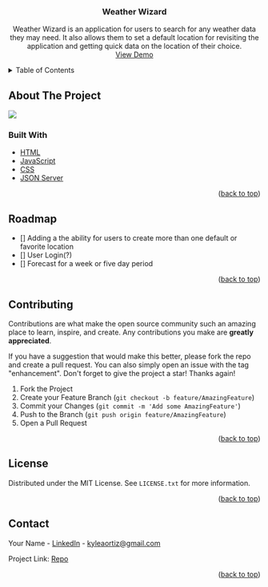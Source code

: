 <!-- PROJECT LOGO -->
<br />

<h3 align="center">Weather Wizard</h3>

  <p align="center">
      Weather Wizard is an application for users to search for any weather data they may need. It also allows them to set a default location for revisiting the application and getting quick data on the location of their choice.
    <br />
    <a href="https://youtu.be/QVDFN7GOK7I">View Demo</a>
</div>



<!-- TABLE OF CONTENTS -->
<details>
  <summary>Table of Contents</summary>
  <ol>
    <li>
      <a href="#about-the-project">About The Project</a>
      <ul>
        <li><a href="#built-with">Built With</a></li>
      </ul>
    </li>
    <li><a href="#roadmap">Roadmap</a></li>
    <li><a href="#contributing">Contributing</a></li>
    <li><a href="#license">License</a></li>
    <li><a href="#contact">Contact</a></li>
  </ol>
</details>



<!-- ABOUT THE PROJECT -->
## About The Project

<img src="https://i.ibb.co/b2dTqvD/WW.png"/>


### Built With
* [HTML](https://developer.mozilla.org/en-US/docs/Web/HTML)
* [JavaScript](https://developer.mozilla.org/en-US/docs/Web/JavaScript)
* [CSS](https://developer.mozilla.org/en-US/docs/Web/CSS)
* [JSON Server](https://github.com/typicode/json-server)

<p align="right">(<a href="#top">back to top</a>)</p>

<!-- ROADMAP -->
## Roadmap

- [] Adding a the ability for users to create more than one default or favorite location
- [] User Login(?)
- [] Forecast for a week or five day period

<p align="right">(<a href="#top">back to top</a>)</p>



<!-- CONTRIBUTING -->
## Contributing

Contributions are what make the open source community such an amazing place to learn, inspire, and create. Any contributions you make are **greatly appreciated**.

If you have a suggestion that would make this better, please fork the repo and create a pull request. You can also simply open an issue with the tag "enhancement".
Don't forget to give the project a star! Thanks again!

1. Fork the Project
2. Create your Feature Branch (`git checkout -b feature/AmazingFeature`)
3. Commit your Changes (`git commit -m 'Add some AmazingFeature'`)
4. Push to the Branch (`git push origin feature/AmazingFeature`)
5. Open a Pull Request

<p align="right">(<a href="#top">back to top</a>)</p>



<!-- LICENSE -->
## License

Distributed under the MIT License. See `LICENSE.txt` for more information.

<p align="right">(<a href="#top">back to top</a>)</p>



<!-- CONTACT -->
## Contact

Your Name - [LinkedIn](https://www.linkedin.com/in/kyleortiz/) - kyleaortiz@gmail.com

Project Link: [Repo](https://github.com/kyle-ortiz/weather-wizard)

<p align="right">(<a href="#top">back to top</a>)</p>
